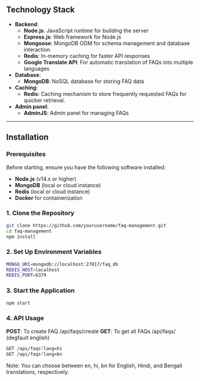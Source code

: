 ## Technology Stack

- **Backend**:  
  - **Node.js**: JavaScript runtime for building the server
  - **Express.js**: Web framework for Node.js
  - **Mongoose**: MongoDB ODM for schema management and database interaction
  - **Redis**: In-memory caching for faster API responses
  - **Google Translate API**: For automatic translation of FAQs into multiple languages
- **Database**:  
  - **MongoDB**: NoSQL database for storing FAQ data
- **Caching**:  
  - **Redis**: Caching mechanism to store frequently requested FAQs for quicker retrieval.
- **Admin panel**:
  - **AdminJS**: Admin panel for managing FAQs
---

## Installation

### Prerequisites

Before starting, ensure you have the following software installed:

- **Node.js** (v14.x or higher)
- **MongoDB** (local or cloud instance)
- **Redis** (local or cloud instance)
- **Docker** for containerization

### 1. Clone the Repository
  ```bash
  git clone https://github.com/yourusername/faq-management.git
  cd faq-management
  npm install
  ```
### 2.  Set Up Environment Variables
```bash
MONGO_URI=mongodb://localhost:27017/faq_db
REDIS_HOST=localhost
REDIS_PORT=6379
```
### 3. Start the Application
```bash
npm start
```
### 4. API Usage
**POST**: To create FAQ /api/faqs/create
**GET**: To get all FAQs /api/faqs/ (degfault english)
```bash
GET /api/faqs?lang=hi
GET /api/faqs?lang=bn
```
Note: You can choose between en, hi, bn for English, Hindi, and Bengali translations, respectively.



